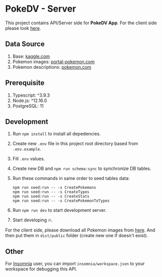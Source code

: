 # PokeDV - Server

This project contains API/Server side for **PokeDV App**. For the client side please look [here](https://github.com/pramindanata/pokemon-dv-client).

## Data Source

1. Base: [kaggle.com](https://www.kaggle.com/abcsds/pokemon)
2. Pokemon images: [portal-pokemon.com](https://id.portal-pokemon.com/play/pokedex)
3. Pokemon descriptions: [pokemon.com](https://www.pokemon.com/us/pokedex)

## Prerequisite

1. Typescript: ^3.9.3
2. Node.js: ^12.16.0
3. PostgreSQL: 11

## Development

1. Run `npm install` to install all depedencies.
2. Create new `.env` file in this project root directory based from `.env.example`.
3. Fill `.env` values.
4. Create new DB and `npm run schema:sync` to synchronize DB tables.
5. Run these commands in same order to seed tables data:

    ```properties
    npm run seed:run -- -s CreatePokemons
    npm run seed:run -- -s CreateTypes
    npm run seed:run -- -s CreateStats
    npm run seed:run -- -s CreatePokemonToTypes
    ```

6. Run `npm run dev` to start development server.
7. Start developing :fire:.

For the client side, please download all Pokemon images from [here](https://bit.ly/2AqtL97). And then put them in `dist/public` folder (create new one if doesn't exist).

## Other

For [Insomnia](https://insomnia.rest/) user, you can import `insomnia/workspace.json` to your workspace for debugging this API.
